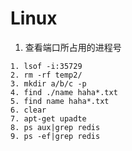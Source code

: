 # Linux

1. 查看端口所占用的进程号

```linux
1. lsof -i:35729
2. rm -rf temp2/
3. mkdir a/b/c -p
4. find ./name haha*.txt
5. find name haha*.txt
6. clear
7. apt-get upadte
8. ps aux|grep redis
9. ps -ef|grep redis
```